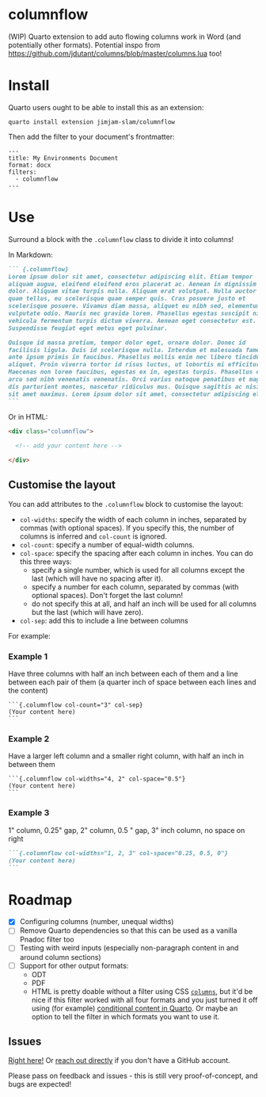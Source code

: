 # columnflow

(WIP) Quarto extension to add auto flowing columns work in Word (and potentially other formats). Potential inspo from https://github.com/jdutant/columns/blob/master/columns.lua too!

# Install

Quarto users ought to be able to install this as an extension:

```
quarto install extension jimjam-slam/columnflow
```

Then add the filter to your document's frontmatter:

````
---
title: My Environments Document
format: docx
filters:
  - columnflow
---
````

# Use

Surround a block with the `.columnflow` class to divide it into columns!

In Markdown:

````md
``` {.columnflow}
Lorem ipsum dolor sit amet, consectetur adipiscing elit. Etiam tempor
aliquam augue, eleifend eleifend eros placerat ac. Aenean in dignissim
dolor. Aliquam vitae turpis nulla. Aliquam erat volutpat. Nulla auctor
quam tellus, eu scelerisque quam semper quis. Cras posuere justo et 
scelerisque posuere. Vivamus diam massa, aliquet eu nibh sed, elementum
vulputate odio. Mauris nec gravida lorem. Phasellus egestas suscipit nibh,
vehicula fermentum turpis dictum viverra. Aenean eget consectetur est.
Suspendisse feugiat eget metus eget pulvinar.

Quisque id massa pretium, tempor dolor eget, ornare dolor. Donec id
facilisis ligula. Duis id scelerisque nulla. Interdum et malesuada fames ac
ante ipsum primis in faucibus. Phasellus mollis enim nec libero tincidunt
aliquet. Proin viverra tortor id risus luctus, ut lobortis mi efficitur.
Maecenas non lorem faucibus, egestas ex in, egestas turpis. Phasellus et
arcu sed nibh venenatis venenatis. Orci varius natoque penatibus et magnis
dis parturient montes, nascetur ridiculus mus. Quisque sagittis ac nisi
sit amet maximus. Lorem ipsum dolor sit amet, consectetur adipiscing elit.
```
````

Or in HTML:

````html
<div class="columnflow">
  
  <!-- add your content here -->

</div>
````

## Customise the layout

You can add attributes to the `.columnflow` block to customise the layout:

* `col-widths`: specify the width of each column in inches, separated by commas (with optional spaces). If you specify this, the number of columns is inferred and `col-count` is ignored.
* `col-count`: specify a number of equal-width columns.
* `col-space`: specify the spacing after each column in inches. You can do this three ways:
  - specify a single number, which is used for all columns except the last (which will have no spacing after it).
  - specify a number for each column, separated by commas (with optional spaces). Don't forget the last column!
  - do not specify this at all, and half an inch will be used for all columns but the last (which will have zero).
* `col-sep`: add this to include a line between columns

For example:

### Example 1

Have three columns with half an inch between each of them and a line between each pair of them (a quarter inch of space between each lines and the content)

````
```{.columnflow col-count="3" col-sep}
(Your content here)
```
````

### Example 2

Have a larger left column and a smaller right column, with half an inch in between them

````
```{.columnflow col-widths="4, 2" col-space="0.5"}
(Your content here)
```
````

### Example 3

1" column, 0.25" gap, 2" column, 0.5 " gap, 3" inch column, no space on right

````md
```{.columnflow col-widths="1, 2, 3" col-space="0.25, 0.5, 0"}
(Your content here)
```
````

# Roadmap

- [x] Configuring columns (number, unequal widths)
- [ ] Remove Quarto dependencies so that this can be used as a vanilla Pnadoc filter too
- [ ] Testing with weird inputs (especially non-paragraph content in and around column sections)
- [ ] Support for other output formats:
  - ODT
  - PDF
  - HTML is pretty doable without a filter using CSS [`columns`](https://developer.mozilla.org/en-US/docs/Web/CSS/columns), but it'd be nice if this filter worked with all four formats and you just turned it off using (for example) [conditional content in Quarto](https://quarto.org/docs/authoring/conditional.html). Or maybe an option to tell the filter in which formats you want to use it.

## Issues

[Right here!](https://github.com/jimjam-slam/columnflow/issues) Or [reach out directly](https://jamesgoldie.dev) if you don't have a GitHub account.

Please pass on feedback and issues - this is still very proof-of-concept, and bugs are expected!
